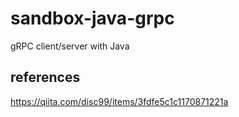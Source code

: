 # sandbox-java-grpc
gRPC client/server with Java

## references
https://qiita.com/disc99/items/3fdfe5c1c1170871221a